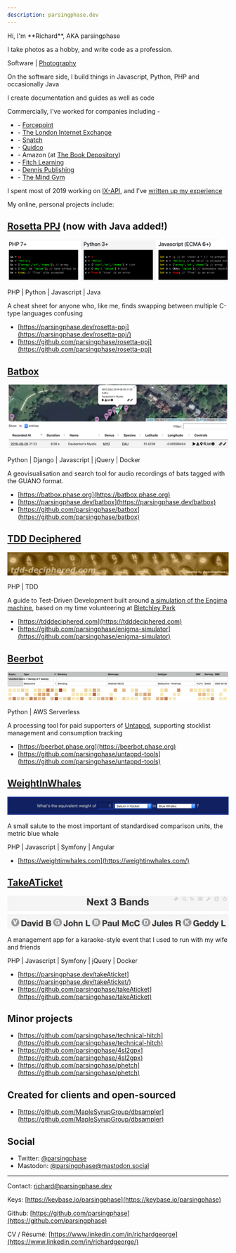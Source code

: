 ```yaml
---
description: parsingphase.dev
---
```

<link rel="stylesheet" href="https://use.fontawesome.com/releases/v5.8.2/css/all.css" integrity="sha384-oS3vJWv+0UjzBfQzYUhtDYW+Pj2yciDJxpsK1OYPAYjqT085Qq/1cq5FLXAZQ7Ay" crossorigin="anonymous">
Hi, I'm **Richard**, AKA parsingphase

I take photos as a hobby, and write code as a profession.

<p class="nav"><i class="fas fa-laptop-code"></i> Software | <a href="/photography.html"> <i class="fas fa-camera"></i> Photography</a></p>

On the software side, I build things in Javascript, Python, PHP and occasionally Java

I create documentation and guides as well as code
        
Commercially, I've worked for companies including -

- \- [Forcepoint](https://www.forcepoint.com/)
- \- [The London Internet Exchange](https://www.linx.net)
- \- [Snatch](https://www.snatchvip.com)
- \- [Quidco](https://www.quidco.com) 
- \- Amazon (at [The Book Depository](https://www.bookdepository.com))
- \- [Fitch Learning](https://www.fitchlearning.com)
- \- [Dennis Publishing](https://www.dennis.co.uk)
- \- [The Mind Gym](https://uk.themindgym.com)

I spent most of 2019 working on [IX-API](https://ix-api.net), 
and I've [written up my experience](https://medium.com/parsing-tech/ix-api-design-notes-and-recollections-27c55829d9e8)

My online, personal projects include:

## [Rosetta PPJ](https://parsingphase.dev/rosetta-ppj/) (now with Java added!)

![PHP-Python-Javascript Rosetta](images/PPJ.png)

 <i class="fab fa-php fa-lg"></i> PHP \| <i class="fab fa-python"></i> Python \| <i class="fab fa-js-square"></i> Javascript \| <i class="fab fa-java"></i> Java

A cheat sheet for anyone who, like me, finds swapping between multiple C-type languages confusing

 - <i class="fas fa-globe" title="Site"></i> [https://parsingphase.dev/rosetta-ppj](https://parsingphase.dev/rosetta-ppj/)
 - <i class="fab fa-github" title="Source"></i> [https://github.com/parsingphase/rosetta-ppj](https://github.com/parsingphase/rosetta-ppj)  

## [Batbox](https://batbox.phase.org) 

![Batbox](images/BAT1.png)

 <i class="fab fa-python"></i> Python \| <i class="fab fa-python"></i> Django \| <i class="fab fa-js-square"></i> Javascript \| <i class="fas fa-dollar-sign"></i> jQuery \| <i class="fab fa-docker"></i> Docker

A geovisualisation and search tool for audio recordings of bats tagged with the GUANO format.

 - <i class="fas fa-globe" title="Site"></i> [https://batbox.phase.org](https://batbox.phase.org) 
 - <i class="fas fa-book" title="Documentation"></i> [https://parsingphase.dev/batbox](https://parsingphase.dev/batbox) 
 - <i class="fab fa-github" title="Source"></i> [https://github.com/parsingphase/batbox](https://github.com/parsingphase/batbox)

## [TDD Deciphered](https://tdddeciphered.com) 

![TDD Deciphered](images/TDD.png)

 <i class="fab fa-php fa-lg"></i> PHP \| <i class="fas fa-check-square"></i> TDD

A guide to Test-Driven Development built around [a simulation of the Engima machine](https://github.com/parsingphase/enigma-simulator), based on my time 
volunteering at [Bletchley Park](https://bletchleypark.org.uk)

 - <i class="fas fa-globe" title="Site"></i> [https://tdddeciphered.com](https://tdddeciphered.com) 
 - <i class="fab fa-github" title="Source"></i> [https://github.com/parsingphase/enigma-simulator](https://github.com/parsingphase/enigma-simulator)

## [Beerbot](https://beerbot.phase.org)

![Beerbot Menu](images/BB1.png)
![Beerbot Tracker](images/BB2.png)

 <i class="fab fa-python"></i> Python \| <i class="fab fa-aws"></i> AWS Serverless

A processing tool for paid supporters of [Untappd](https://untappd.com/), supporting stocklist management and consumption tracking

 - <i class="fas fa-globe" title="Site"></i> [https://beerbot.phase.org](https://beerbot.phase.org)
 - <i class="fab fa-github" title="Source"></i> [https://github.com/parsingphase/untappd-tools](https://github.com/parsingphase/untappd-tools)
 
## [WeightInWhales](https://weightinwhales.com/)

![Weight In Whales](images/WIW.png)

A small salute to the most important of standardised comparison units, the metric blue whale

 <i class="fab fa-php fa-lg"></i> PHP \| <i class="fab fa-js-square"></i> Javascript \| <i class="fab fa-symfony"></i> Symfony \| <i class="fab fa-angular"></i> Angular

 - <i class="fas fa-globe" title="Site"></i> [https://weightinwhales.com](https://weightinwhales.com/) 

## [TakeATicket](https://parsingphase.dev/takeAticket/)

![TakeATicket](images/TAT.png)

A management app for a karaoke-style event that I used to run with my wife and friends

 <i class="fab fa-php fa-lg"></i> PHP \| <i class="fab fa-js-square"></i> Javascript \| <i class="fab fa-symfony"></i> Symfony \| <i class="fas fa-dollar-sign"></i> jQuery \| <i class="fab fa-docker"></i> Docker

 - <i class="fas fa-book" title="Documentation"></i> [https://parsingphase.dev/takeAticket](https://parsingphase.dev/takeAticket/)
 - <i class="fab fa-github" title="Source"></i> [https://github.com/parsingphase/takeAticket](https://github.com/parsingphase/takeAticket)

## Minor projects

- <i class="fab fa-github" title="Source"></i> [https://github.com/parsingphase/technical-hitch](https://github.com/parsingphase/technical-hitch)
- <i class="fab fa-github" title="Source"></i> [https://github.com/parsingphase/4sl2gpx](https://github.com/parsingphase/4sl2gpx)
- <i class="fab fa-github" title="Source"></i> [https://github.com/parsingphase/phetch](https://github.com/parsingphase/phetch)

## Created for clients and open-sourced

- <i class="fab fa-github" title="Source"></i> [https://github.com/MapleSyrupGroup/dbsampler](https://github.com/MapleSyrupGroup/dbsampler)


## Social

- Twitter: [@parsingphase](https://twitter.com/parsingphase)
- Mastodon: <a rel="me" href="https://mastodon.social/@parsingphase">@parsingphase@mastodon.social</a>

---

<i class="fas fa-envelope"></i> Contact: [richard@parsingphase.dev](mailto:richard@parsingphase.dev)

<i class="fas fa-key"></i> Keys: [https://keybase.io/parsingphase](https://keybase.io/parsingphase)

<i class="fab fa-github"></i> Github: [https://github.com/parsingphase](https://github.com/parsingphase)

<i class="fab fa-linkedin"></i> CV / Résumé: [https://www.linkedin.com/in/richardgeorge](https://www.linkedin.com/in/richardgeorge/)
